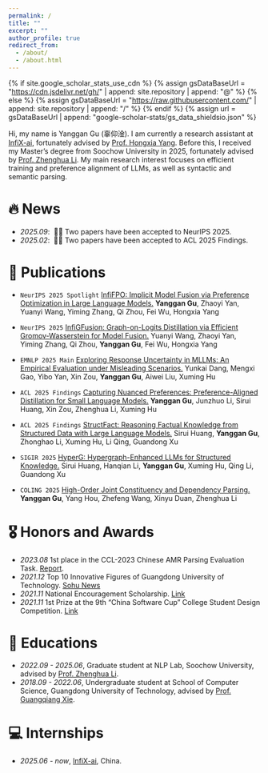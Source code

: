 ```yaml
---
permalink: /
title: ""
excerpt: ""
author_profile: true
redirect_from: 
  - /about/
  - /about.html
---
```


{% if site.google_scholar_stats_use_cdn %}
{% assign gsDataBaseUrl = "https://cdn.jsdelivr.net/gh/" | append: site.repository | append: "@" %}
{% else %}
{% assign gsDataBaseUrl = "https://raw.githubusercontent.com/" | append: site.repository | append: "/" %}
{% endif %}
{% assign url = gsDataBaseUrl | append: "google-scholar-stats/gs_data_shieldsio.json" %}

<span class='anchor' id='about-me'></span>

Hi, my name is Yanggan Gu (辜仰淦). I am currently a research assistant at [InfiX-ai](https://huggingface.co/InfiX-ai), fortunately advised by [Prof. Hongxia Yang](https://www4.comp.polyu.edu.hk/~hongxyang/). Before this, I received my Master’s degree from Soochow University in 2025, fortunately advised by [Prof. Zhenghua Li](https://web.suda.edu.cn/zhli13/). My main research interest focuses on efficient training and preference alignment of LLMs, as well as syntactic and semantic parsing.

# 🔥 News
- *2025.09*: &nbsp;🎉🎉 Two papers have been accepted to NeurIPS 2025.
- *2025.02*: &nbsp;🎉🎉 Two papers have been accepted to ACL 2025 Findings.

# 📝 Publications 

- ``NeurIPS 2025 Spotlight`` [InfiFPO: Implicit Model Fusion via Preference Optimization in Large Language Models.](https://arxiv.org/pdf/2505.13878) **Yanggan Gu**, Zhaoyi Yan, Yuanyi Wang, Yiming Zhang, Qi Zhou, Fei Wu, Hongxia Yang

- ``NeurIPS 2025`` [InfiGFusion: Graph-on-Logits Distillation via Efficient Gromov-Wasserstein for Model Fusion.](https://arxiv.org/pdf/2505.13893) Yuanyi Wang, Zhaoyi Yan, Yiming Zhang, Qi Zhou, **Yanggan Gu**, Fei Wu, Hongxia Yang

- ``EMNLP 2025 Main`` [Exploring Response Uncertainty in MLLMs: An Empirical Evaluation under Misleading Scenarios.](https://arxiv.org/pdf/2411.02708) Yunkai Dang, Mengxi Gao, Yibo Yan, Xin Zou, **Yanggan Gu**, Aiwei Liu, Xuming Hu

- ``ACL 2025 Findings`` [Capturing Nuanced Preferences: Preference-Aligned Distillation for Small Language Models.](https://aclanthology.org/2025.findings-acl.822.pdf) **Yanggan Gu**, Junzhuo Li, Sirui Huang, Xin Zou, Zhenghua Li, Xuming Hu

- ``ACL 2025 Findings`` [StructFact: Reasoning Factual Knowledge from Structured Data with Large Language Models.](https://aclanthology.org/2025.findings-acl.391.pdf) Sirui Huang, **Yanggan Gu**, Zhonghao Li, Xuming Hu, Li Qing, Guandong Xu

- ``SIGIR 2025`` [HyperG: Hypergraph-Enhanced LLMs for Structured Knowledge.](https://dl.acm.org/doi/pdf/10.1145/3726302.3730002) Sirui Huang, Hanqian Li, **Yanggan Gu**, Xuming Hu, Qing Li, Guandong Xu

- ``COLING 2025`` [High-Order Joint Constituency and Dependency Parsing.](https://aclanthology.org/2024.lrec-main.713.pdf) **Yanggan Gu**, Yang Hou, Zhefeng Wang, Xinyu Duan, Zhenghua Li

# 🎖 Honors and Awards
- *2023.08* 1st place in the CCL-2023 Chinese AMR Parsing Evaluation Task. [Report](https://aclanthology.org/2023.ccl-3.5/). 
- *2021.12* Top 10 Innovative Figures of Guangdong University of Technology. [Sohu News](https://www.sohu.com/a/507610953_121124288)
- *2021.11* National Encouragement Scholarship. [Link](https://edu.gd.gov.cn/zwgknew/gsgg/content/post_3678694.html)
- *2021.11* 1st Prize at the 9th “China Software Cup” College Student Design Competition. [Link](https://www.cnsoftbei.com/content-1-565-1.html)

# 📖 Educations
- *2022.09 - 2025.06*, Graduate student at NLP Lab, Soochow University, advised by [Prof. Zhenghua Li](https://web.suda.edu.cn/zhli13/). 
- *2018.09 - 2022.06*, Undergraduate student at School of Computer Science, Guangdong University of Technology, advised by [Prof. Guangqiang Xie](https://yzw.gdut.edu.cn/info/1120/1879.htm). 

# 💻 Internships
- *2025.06 - now*, [InfiX-ai](https://huggingface.co/InfiX-ai), China.